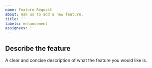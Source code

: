 ```yaml
---
name: Feature Request
about: Ask us to add a new feature.
title: ''
labels: enhancement
assignees: ''
---
```


## Describe the feature
A clear and concise description of what the feature you would like is.


